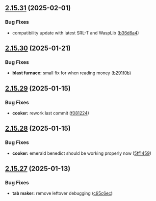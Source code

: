 ## [2.15.31](https://github.com/Torwent/wasp-free/compare/v2.15.30...v2.15.31) (2025-02-01)


### Bug Fixes

* compatibility update with latest SRL-T and WaspLib ([b36d6a4](https://github.com/Torwent/wasp-free/commit/b36d6a47b5b6b1406fbe1662d287e609f5824b87))



## [2.15.30](https://github.com/Torwent/wasp-free/compare/v2.15.29...v2.15.30) (2025-01-21)


### Bug Fixes

* **blast furnace:** small fix for when reading money ([b291f0b](https://github.com/Torwent/wasp-free/commit/b291f0b6419c707c973f79f621180854e40a60fb))



## [2.15.29](https://github.com/Torwent/wasp-free/compare/v2.15.28...v2.15.29) (2025-01-15)


### Bug Fixes

* **cooker:** rework last commit ([f081224](https://github.com/Torwent/wasp-free/commit/f081224df73141914dbe90897158c52725b7bde2))



## [2.15.28](https://github.com/Torwent/wasp-free/compare/v2.15.27...v2.15.28) (2025-01-15)


### Bug Fixes

* **cooker:** emerald benedict should be working properly now ([5ff1459](https://github.com/Torwent/wasp-free/commit/5ff14590e338be88987caa6d8ecb8275f30b796c))



## [2.15.27](https://github.com/Torwent/wasp-free/compare/v2.15.26...v2.15.27) (2025-01-13)


### Bug Fixes

* **tab maker:** remove leftover debugging ([c95c6ec](https://github.com/Torwent/wasp-free/commit/c95c6eca5e654596da5ec820571890ff1d61f513))



